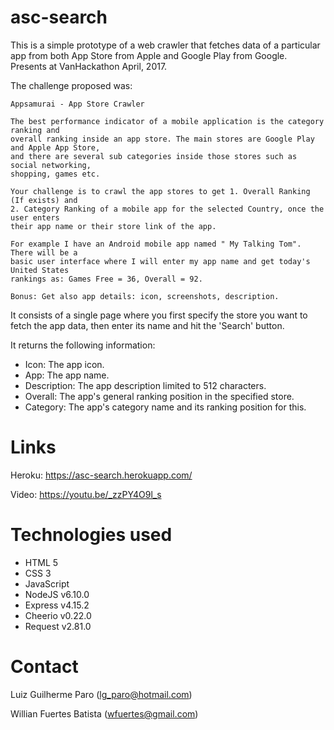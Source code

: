 # asc-search

This is a simple prototype of a web crawler that fetches data of a particular app from both App Store from Apple and Google Play from Google. Presents at VanHackathon April, 2017.

The challenge proposed was:

```
Appsamurai - App Store Crawler

The best performance indicator of a mobile application is the category ranking and
overall ranking inside an app store. The main stores are Google Play and Apple App Store,
and there are several sub categories inside those stores such as social networking,
shopping, games etc.

Your challenge is to crawl the app stores to get 1. Overall Ranking (If exists) and
2. Category Ranking of a mobile app for the selected Country, once the user enters 
their app name or their store link of the app.

For example I have an Android mobile app named " My Talking Tom". There will be a 
basic user interface where I will enter my app name and get today's United States
rankings as: Games Free = 36, Overall = 92.

Bonus: Get also app details: icon, screenshots, description. 
```

It consists of a single page where you first specify the store you want to fetch the app data, then enter its name and hit the 'Search' button.

It returns the following information:

<ul>
    <li>Icon: The app icon.</li>
    <li>App: The app name.</li>
    <li>Description: The app description limited to 512 characters.</li>
    <li>Overall: The app's general ranking position in the specified store.</li>
    <li>Category: The app's category name and its ranking position for this.</li>
</ul>

# Links

Heroku: https://asc-search.herokuapp.com/

Video: https://youtu.be/_zzPY4O9l_s

# Technologies used

<ul>
    <li>HTML 5</li>
    <li>CSS 3</li>
    <li>JavaScript</li>
    <li>NodeJS v6.10.0</li>
    <li>Express v4.15.2</li>
    <li>Cheerio v0.22.0</li>
    <li>Request v2.81.0</li>
</ul>

# Contact

Luiz Guilherme Paro (lg_paro@hotmail.com)

Willian Fuertes Batista (wfuertes@gmail.com)
